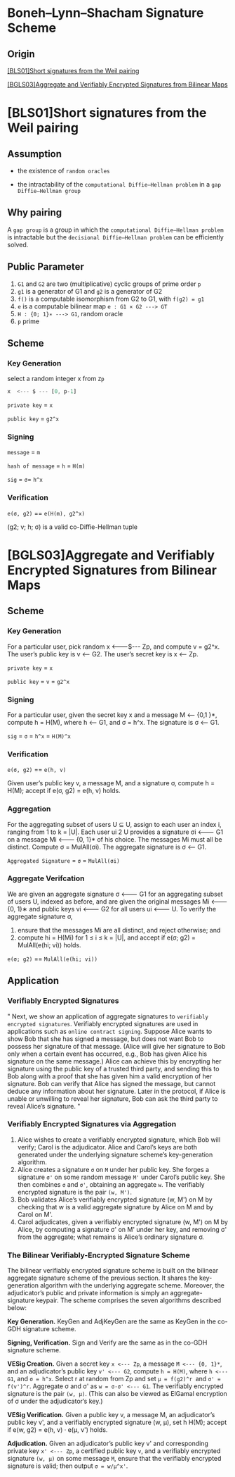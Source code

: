 # Boneh–Lynn–Shacham Signature Scheme

## Origin

[[BLS01]Short signatures from the Weil pairing](https://www.iacr.org/archive/asiacrypt2001/22480516.pdf)

[[BGLS03]Aggregate and Verifiably Encrypted Signatures from Bilinear Maps](http://crypto.stanford.edu/~dabo/papers/aggreg.pdf)

# [BLS01]Short signatures from the Weil pairing

## Assumption

- the existence of `random oracles`

- the intractability of the `computational Diffie–Hellman problem` in a `gap Diffie–Hellman group`

## Why pairing

A `gap group` is a group in which the `computational Diffie–Hellman problem`
is intractable but the `decisional Diffie–Hellman problem` can be efficiently solved.

## Public Parameter

1. `G1` and `G2` are two (multiplicative) cyclic groups of prime order `p`
2. `g1` is a generator of G1 and `g2` is a generator of G2
3. `f()` is a computable isomorphism from G2 to G1, with `f(g2) = g1`
4. `e` is a computable bilinear map `e : G1 × G2 ---> GT`
5. `H : {0; 1}∗ ---> G1`, random oracle
6.  `p` prime


## Scheme

### Key Generation

select a random integer x from `Zp`

```js
x  <--- $ --- [0, p-1]
```

`private key` = `x`

`public key` = `g2^x`

### Signing

`message` = `m`

`hash of message` = `h` = `H(m)`

`sig` = `σ`= `h^x`

### Verification

`e(σ, g2)` == `e(H(m), g2^x)`

(g2; v; h; σ) is a valid co-Diffie-Hellman tuple


# [BGLS03]Aggregate and Verifiably Encrypted Signatures from Bilinear Maps

## Scheme

### Key Generation

For a particular user, pick random x <---$--- Zp, and compute v = g2^x. The user’s
public key is v <-- G2. The user’s secret key is x <-- Zp.

`private key` = `x`

`public key` = `v` = `g2^x`

### Signing

For a particular user, given the secret key x and a message M <-- {0,1 }*, compute
h = H(M), where h <-- G1, and σ = h^x. The signature is σ <-- G1.

`sig` = `σ` = `h^x` = `H(M)^x`

### Verification

`e(σ, g2)` == `e(h, v)`

Given user’s public key v, a message M, and a signature σ, compute h = H(M);
accept if e(σ, g2) = e(h, v) holds.

### Aggregation

For the aggregating subset of users U ⊆ U, assign to each user an index i, ranging
from 1 to k = |U|. Each user ui 2 U provides a signature σi <--- G1 on a message Mi <--- {0, 1}*
of his choice. The messages Mi must all be distinct. Compute σ = MulAll(σi). The aggregate
signature is σ <-- G1.

`Aggregated Signature` = `σ` = `MulAll(σi)`

### Aggregate Verifcation

We are given an aggregate signature σ <--- G1 for an aggregating subset
of users U, indexed as before, and are given the original messages Mi <--- {0, 1}∗ and public
keys vi <--- G2 for all users ui <--- U. To verify the aggregate signature σ,

1. ensure that the messages Mi are all distinct, and reject otherwise; and
2. compute hi = H(Mi) for 1 ≤ i ≤ k = |U|, and accept if e(σ; g2) = MulAll(e(hi; vi)) holds.

`e(σ; g2)` == `MulAll(e(hi; vi))` 

## Application

### Verifiably Encrypted Signatures

"
Next, we show an application of aggregate signatures to `verifiably encrypted signatures`. Verifiably
encrypted signatures are used in applications such as `online contract signing`. Suppose Alice
wants to show Bob that she has signed a message, but does not want Bob to possess her signature
of that message. (Alice will give her signature to Bob only when a certain event has occurred, e.g.,
Bob has given Alice his signature on the same message.) Alice can achieve this by encrypting her
signature using the public key of a trusted third party, and sending this to Bob along with a proof
that she has given him a valid encryption of her signature. Bob can verify that Alice has signed the
message, but cannot deduce any information about her signature. Later in the protocol, if Alice is
unable or unwilling to reveal her signature, Bob can ask the third party to reveal Alice’s signature.
"

### Verifiably Encrypted Signatures via Aggregation

1. Alice wishes to create a verifiably encrypted signature, which Bob will verify; Carol is the adjudicator. Alice and Carol’s keys are both generated under the underlying signature scheme’s
key-generation algorithm.
2. Alice creates a signature `σ` on `M` under her public key. She forges a signature `σ'` on some
random message `M'` under Carol’s public key. She then combines `σ` and `σ'`, obtaining an
aggregate `w`. The verifiably encrypted signature is the pair `(w, M')`.
3. Bob validates Alice’s verifiably encrypted signature (w, M') on M by checking that w is a
valid aggregate signature by Alice on M and by Carol on M'.
4. Carol adjudicates, given a verifiably encrypted signature (w, M') on M by Alice, by computing
a signature σ' on M' under her key, and removing σ' from the aggregate; what remains is
Alice’s ordinary signature σ.

### The Bilinear Verifiably-Encrypted Signature Scheme

The bilinear verifiably encrypted signature scheme is built on the bilinear aggregate signature
scheme of the previous section. It shares the key-generation algorithm with the underlying aggregate
scheme. Moreover, the adjudicator’s public and private information is simply an aggregate-signature
keypair. The scheme comprises the seven algorithms described below:

__Key Generation.__ KeyGen and AdjKeyGen are the same as KeyGen in the co-GDH signature
scheme.

__Signing, Verification.__ Sign and Verify are the same as in the co-GDH signature scheme.

__VESig Creation.__ Given a secret key `x <--- Zp`, a message `M <--- {0, 1}*`, and an adjudicator’s public
key `v' <--- G2`, compute `h = H(M)`, where `h <--- G1`, and `σ = h^x`. Select r at random from Zp
and set `µ = f(g2)^r `and `σ' = f(v')^r`. Aggregate σ and σ' as `w = σ·σ' <--- G1`. The verifiably
encrypted signature is the pair `(w, µ)`. (This can also be viewed as ElGamal encryption of σ
under the adjudicator’s key.)

__VESig Verification.__ Given a public key v, a message M, an adjudicator’s public key v', and a
verifiably encrypted signature (w, µ), set h H(M); accept if e(w, g2) = e(h, v) · e(µ, v')
holds.

__Adjudication.__ Given an adjudicator’s public key v' and corresponding private key `x' <--- Zp`, a
certified public key `v`, and a verifiably encrypted signature `(w, µ)` on some message `M`, ensure
that the verifiably encrypted signature is valid; then output `σ = w/µ^x'`.